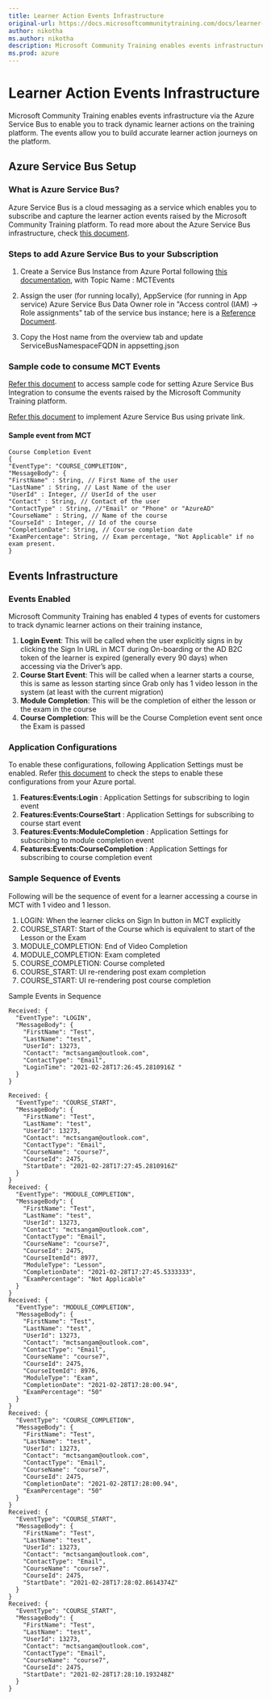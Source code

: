 ```yaml
---
title: Learner Action Events Infrastructure
original-url: https://docs.microsoftcommunitytraining.com/docs/learner-action-events-infrastructure
author: nikotha
ms.author: nikotha
description: Microsoft Community Training enables events infrastructure via the Azure Service Bus to enable you to track dynamic learner actions on the training platform.
ms.prod: azure
---
```


# Learner Action Events Infrastructure

Microsoft Community Training enables events infrastructure via the Azure Service Bus to enable you to track dynamic learner actions on the training platform. The events allow you to build accurate learner action journeys on the platform.

## Azure Service Bus Setup

### What is Azure Service Bus?

Azure Service Bus is a cloud messaging as a service which enables you to subscribe and capture the learner action events raised by the Microsoft Community Training platform. To read more about the Azure Service Bus infrastructure, check [this document](https://azure.microsoft.com/en-in/services/service-bus/).

### Steps to add Azure Service Bus to your Subscription

1. Create a Service Bus Instance from Azure Portal following [this documentation](/azure/service-bus-messaging/service-bus-quickstart-topics-subscriptions-portal), with Topic Name : MCTEvents

2. Assign the user (for running locally), AppService (for running in App service) Azure Service Bus Data Owner role in "Access control (IAM) -> Role assignments" tab of the service bus instance; here is a [Reference Document](/azure/service-bus-messaging/service-bus-managed-service-identity#to-assign-azure-roles-using-the-azure-portal).

3. Copy the Host name from the overview tab and update ServiceBusNamespaceFQDN in appsetting.json

### Sample code to consume MCT Events

[Refer this document](/azure/service-bus-messaging/service-bus-dotnet-how-to-use-topics-subscriptions) to access sample code for setting Azure Service Bus Integration to consume the events raised by the Microsoft Community Training platform.

[Refer this document](/azure/service-bus-messaging/private-link-service) to implement Azure Service Bus using private link.

#### Sample event from MCT

```
Course Completion Event
{
"EventType": "COURSE_COMPLETION",
"MessageBody": {
"FirstName" : String, // First Name of the user
"LastName" : String, // Last Name of the user
"UserId" : Integer, // UserId of the user
"Contact" : String, // Contact of the user
"ContactType" : String, //"Email" or "Phone" or "AzureAD"
"CourseName" : String, // Name of the course
"CourseId" : Integer, // Id of the course
"CompletionDate": String, // Course completion date
"ExamPercentage": String, // Exam percentage, "Not Applicable" if no exam present.
}
```

## Events Infrastructure

### Events Enabled

Microsoft Community Training has enabled 4 types of events for customers to track dynamic learner actions on their training instance,  

1. **Login Event**: This will be called when the user explicitly signs in by clicking the Sign In URL in MCT during On-boarding or the AD B2C token of the learner is expired (generally every 90 days) when accessing via the Driver’s app.
2. **Course Start Event**: This will be called when a learner starts a course, this is same as lesson starting since Grab only has 1 video lesson in the system (at least with the current migration)
3. **Module Completion**: This will be the completion of either the lesson or the exam in the course
4. **Course Completion**: This will be the Course Completion event sent once the Exam is passed

### Application Configurations

To enable these configurations, following Application Settings must be enabled. Refer [this document](../../settings/11_configurations-on-the-training-platform.md#steps-to-set-the-configurations-on-the-platform) to check the steps to enable these configurations from your Azure portal.

1. **Features:Events:Login** : Application Settings for subscribing to login event
2. **Features:Events:CourseStart** : Application Settings for subscribing to course start event
3. **Features:Events:ModuleCompletion** : Application Settings for subscribing to module completion event
4. **Features:Events:CourseCompletion** : Application Settings for subscribing to course completion event

### Sample Sequence of Events

Following will be the sequence of event for a learner accessing a course in MCT with 1 video and 1 lesson.

1. LOGIN: When the learner clicks on Sign In button in MCT explicitly
2. COURSE_START: Start of the Course which is equivalent to start of the Lesson or the Exam
3. MODULE_COMPLETION: End of Video Completion
4. MODULE_COMPLETION: Exam completed
5. COURSE_COMPLETION: Course completed
6. COURSE_START: UI re-rendering post exam completion
7. COURSE_START: UI re-rendering post course completion

Sample Events in Sequence

```
Received: {
  "EventType": "LOGIN",
  "MessageBody": {
    "FirstName": "Test",
    "LastName": "test",
    "UserId": 13273,
    "Contact": "mctsangam@outlook.com",
    "ContactType": "Email",
    "LoginTime": "2021-02-28T17:26:45.2810916Z "
  }
}

Received: {
  "EventType": "COURSE_START",
  "MessageBody": {
    "FirstName": "Test",
    "LastName": "test",
    "UserId": 13273,
    "Contact": "mctsangam@outlook.com",
    "ContactType": "Email",
    "CourseName": "course7",
    "CourseId": 2475,
    "StartDate": "2021-02-28T17:27:45.2810916Z"
  }
}
Received: {
  "EventType": "MODULE_COMPLETION",
  "MessageBody": {
    "FirstName": "Test",
    "LastName": "test",
    "UserId": 13273,
    "Contact": "mctsangam@outlook.com",
    "ContactType": "Email",
    "CourseName": "course7",
    "CourseId": 2475,
    "CourseItemId": 8977,
    "ModuleType": "Lesson",
    "CompletionDate": "2021-02-28T17:27:45.5333333",
    "ExamPercentage": "Not Applicable"
  }
}
Received: {
  "EventType": "MODULE_COMPLETION",
  "MessageBody": {
    "FirstName": "Test",
    "LastName": "test",
    "UserId": 13273,
    "Contact": "mctsangam@outlook.com",
    "ContactType": "Email",
    "CourseName": "course7",
    "CourseId": 2475,
    "CourseItemId": 8976,
    "ModuleType": "Exam",
    "CompletionDate": "2021-02-28T17:28:00.94",
    "ExamPercentage": "50"
  }
}
Received: {
  "EventType": "COURSE_COMPLETION",
  "MessageBody": {
    "FirstName": "Test",
    "LastName": "test",
    "UserId": 13273,
    "Contact": "mctsangam@outlook.com",
    "ContactType": "Email",
    "CourseName": "course7",
    "CourseId": 2475,
    "CompletionDate": "2021-02-28T17:28:00.94",
    "ExamPercentage": "50"
  }
}
Received: {
  "EventType": "COURSE_START",
  "MessageBody": {
    "FirstName": "Test",
    "LastName": "test",
    "UserId": 13273,
    "Contact": "mctsangam@outlook.com",
    "ContactType": "Email",
    "CourseName": "course7",
    "CourseId": 2475,
    "StartDate": "2021-02-28T17:28:02.8614374Z"
  }
}
Received: {
  "EventType": "COURSE_START",
  "MessageBody": {
    "FirstName": "Test",
    "LastName": "test",
    "UserId": 13273,
    "Contact": "mctsangam@outlook.com",
    "ContactType": "Email",
    "CourseName": "course7",
    "CourseId": 2475,
    "StartDate": "2021-02-28T17:28:10.193248Z"
  }
}
```

